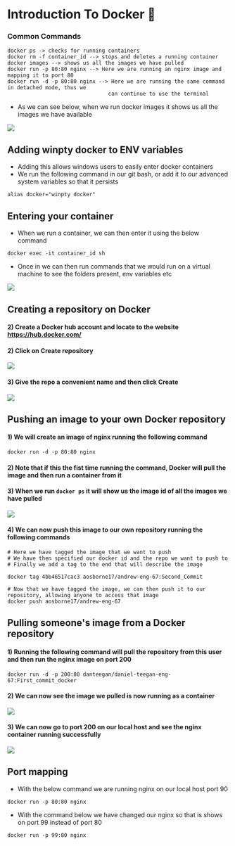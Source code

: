 # Introduction To Docker :whale:

### Common Commands
```
docker ps -> checks for running containers
docker rm -f container_id --> stops and deletes a running container
docker images --> shows us all the images we have pulled
docker run -p 80:80 nginx --> Here we are running an nginx image and mapping it to port 80
docker run -d -p 80:80 nginx --> Here we are running the same command in detached mode, thus we
                                can continue to use the terminal
```
- As we can see below, when we run docker images it shows us all the images we have
available

![](/images/run-docker-images)


## Adding winpty docker to ENV variables

- Adding this allows windows users to easily enter docker containers
- We run the following command in our git bash, or add it to our advanced
system variables so that it persists

```
alias docker="winpty docker"
```

## Entering your container

- When we run a container, we can then enter it using the below command

```
docker exec -it container_id sh
```
- Once in we can then run commands that we would run on a virtual machine to see
the folders present, env variables etc

![](/images/Entering-Docker-Container)

## Creating a repository on Docker

#### 2) Create a Docker hub account and locate to the website https://hub.docker.com/

#### 2) Click on Create repository
![](/images/create-repo-docker)


#### 3) Give the repo a convenient name and then click Create

![](/images/Click-create)

## Pushing an image to your own Docker repository

#### 1) We will create an image of nginx running the following command

```
docker run -d -p 80:80 nginx
```

#### 2) Note that if this the fist time running the command, Docker will pull the image and then run a container from it

#### 3) When we run ``docker ps`` it will show us the image id of all the images we have pulled

![](/images/pushing-nginx-image)

#### 4) We can now push this image to our own repository running the following commands

```
# Here we have tagged the image that we want to push
# We have then specified our docker id and the repo we want to push to
# Finally we add a tag to the end that will describe the image

docker tag 4bb46517cac3 aosborne17/andrew-eng-67:Second_Commit

# Now that we have tagged the image, we can then push it to our repository, allowing anyone to access that image
docker push aosborne17/andrew-eng-67

```

## Pulling someone's image from a Docker repository

#### 1) Running the following command will pull the repository from this user and then run the nginx image on port 200

```
docker run -d -p 200:80 danteegan/daniel-teegan-eng-67:First_commit_docker
```

#### 2) We can now see the image we pulled is now running as a container

![](/images/daniel-app-running)

#### 3) We can now go to port 200 on our local host and see the nginx container running successfully
![](/images/nginx-port-200)


## Port mapping

- With the below command we are running nginx on our local host port 90
```
docker run -p 80:80 nginx
```
- With the command below we have changed our nginx so that is shows on port 99 instead
of port 80
```
docker run -p 99:80 nginx
```
